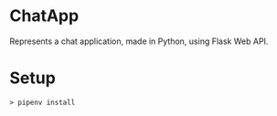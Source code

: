 # ChatApp
Represents a chat application, made in Python, using Flask Web API.<br>
# Setup
```shell
> pipenv install
```
